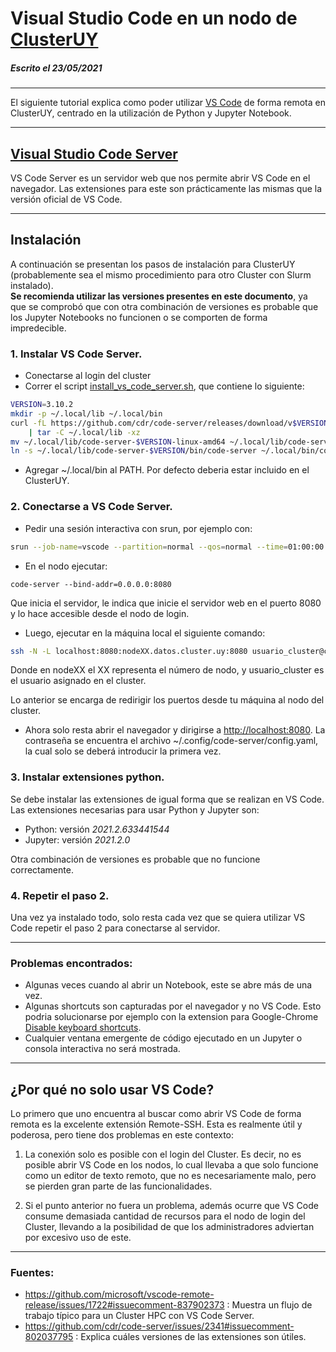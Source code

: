 # Visual Studio Code en un nodo de [ClusterUY](https://www.cluster.uy/)
##### Escrito el 23/05/2021 

---
El siguiente tutorial explica como poder utilizar [VS Code](https://code.visualstudio.com/) de forma remota en ClusterUY, centrado en la utilización de Python y Jupyter Notebook.

---
## [Visual Studio Code Server](https://github.com/cdr/code-server)
VS Code Server es un servidor web que nos permite abrir VS Code en el navegador. Las extensiones para este son prácticamente las mismas que la versión oficial de VS Code.

---
## Instalación
A continuación se presentan los pasos de instalación para ClusterUY (probablemente sea el mismo procedimiento para otro Cluster con Slurm instalado).  
**Se recomienda utilizar las versiones presentes en este documento**, ya que se comprobó que con otra combinación de versiones es probable que los Jupyter Notebooks no funcionen o se comporten de forma impredecible.

### 1. Instalar VS Code Server.
- Conectarse al login del cluster 
- Correr el script [install_vs_code_server.sh](install_vs_code_server.sh), que contiene lo siguiente:
```bash
VERSION=3.10.2
mkdir -p ~/.local/lib ~/.local/bin
curl -fL https://github.com/cdr/code-server/releases/download/v$VERSION/code-server-$VERSION-linux-amd64.tar.gz \
	| tar -C ~/.local/lib -xz
mv ~/.local/lib/code-server-$VERSION-linux-amd64 ~/.local/lib/code-server-$VERSION
ln -s ~/.local/lib/code-server-$VERSION/bin/code-server ~/.local/bin/code-server
```
- Agregar ~/.local/bin al PATH. Por defecto deberia estar incluido en el ClusterUY.

### 2. Conectarse a VS Code Server. 
- Pedir una sesión interactiva con srun, por ejemplo con:
```bash
srun --job-name=vscode --partition=normal --qos=normal --time=01:00:00 --ntasks=1 --mem=32G --cpus-per-task=1 --pty bash -l
```
- En el nodo ejecutar:
```
code-server --bind-addr=0.0.0.0:8080
```
Que inicia el servidor, le indica que inicie el servidor web en el puerto 8080 y lo hace accesible desde el nodo de login.
- Luego, ejecutar en la máquina local el siguiente comando:
```bash
ssh -N -L localhost:8080:nodeXX.datos.cluster.uy:8080 usuario_cluster@cluster.uy
```
Donde en nodeXX el XX representa el número de nodo, y usuario_cluster es el usuario asignado en el cluster.

Lo anterior se encarga de redirigir los puertos desde tu máquina al nodo del cluster.
- Ahora solo resta abrir el navegador y dirigirse a [http://localhost:8080](http://localhost:8080). La contraseña se encuentra el archivo ~/.config/code-server/config.yaml, la cual solo se deberá introducir la primera vez.


### 3. Instalar extensiones python.
Se debe instalar las extensiones de igual forma que se realizan en VS Code. Las extensiones necesarias para usar Python y Jupyter son:
- Python: versión *2021.2.633441544*
- Jupyter: versión *2021.2.0*

Otra combinación de versiones es probable que no funcione correctamente.

### 4. Repetir el paso 2.

Una vez ya instalado todo, solo resta cada vez que se quiera utilizar VS Code repetir el paso 2 para conectarse al servidor.


---
### Problemas encontrados:
- Algunas veces cuando al abrir un Notebook, este se abre más de una vez.
- Algunas shortcuts son capturadas por el navegador y no VS Code. Esto podria solucionarse por ejemplo con la extension para Google-Chrome [Disable keyboard shortcuts](https://chrome.google.com/webstore/detail/disable-keyboard-shortcut/aidbmcboeighgdnilpdljbedbbiocphj).
- Cualquier ventana emergente de código ejecutado en un Jupyter o consola interactiva no será mostrada.


---
## ¿Por qué no solo usar VS Code?
Lo primero que uno encuentra al buscar como abrir VS Code de forma remota es la excelente extensión Remote-SSH. Esta es realmente útil y poderosa, pero tiene dos problemas en este contexto:

1. La conexión solo es posible con el login del Cluster. Es decir, no es posible abrir VS Code en los nodos, lo cual llevaba a que solo funcione como un editor de texto remoto, que no es necesariamente malo, pero se pierden gran parte de las funcionalidades.

2. Si el punto anterior no fuera un problema, además ocurre que VS Code consume demasiada cantidad de recursos para el nodo de login del Cluster, llevando a la posibilidad de que los administradores adviertan por excesivo uso de este.




---
### Fuentes:
- https://github.com/microsoft/vscode-remote-release/issues/1722#issuecomment-837902373 : Muestra un flujo de trabajo típico para un Cluster HPC con VS Code Server.
- https://github.com/cdr/code-server/issues/2341#issuecomment-802037795 : Explica cuáles versiones de las extensiones son útiles.